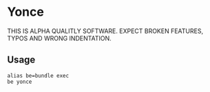 Yonce
=====

THIS IS ALPHA QUALITLY SOFTWARE. EXPECT BROKEN FEATURES, TYPOS AND WRONG INDENTATION.

Usage
-----

	alias be=bundle exec
	be yonce
